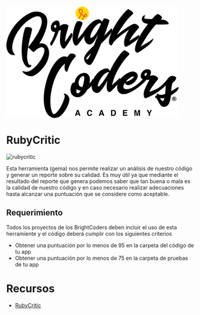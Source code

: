 ![Logo BrightCoders](../../img/logo-bc.png)

# RubyCritic
![rubycritic](../img/rubycritic.png)

Esta herramienta (gema) nos permite realizar un análisis de nuestro código y generar un reporte sobre su calidad. Es muy útil ya que mediante el resultado del reporte que genera podemos saber que tan buena o mala es la calidad de nuestro código y en caso necesario realizar adecuaciones hasta alcanzar una puntuación que se considere como aceptable.

## Requerimiento 

Todos los proyectos de los BrightCoders deben incluir el uso de esta herramiente y el código deberá cumplir con los siguientes criterios

  - Obtener una puntuación por lo menos de 95 en la carpeta del código de tu app
  - Obtener una puntuación por lo menos de 75 en la carpeta de pruebas de tu app

# Recursos
- [RubyCritic](https://github.com/whitesmith/rubycritic)
